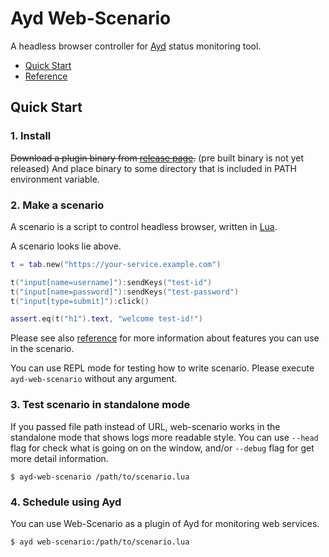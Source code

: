 Ayd Web-Scenario
================

A headless browser controller for [Ayd](https://github.com/macrat/ayd) status monitoring tool.

- [Quick Start](#quick-start)
- [Reference](REFERENCE.md)


## Quick Start

### 1. Install

~~Download a plugin binary from [release page](https://github.com/macrat/ayd-web-scenario/releases).~~ (pre built binary is not yet released)
And place binary to some directory that is included in PATH environment variable.

### 2. Make a scenario

A scenario is a script to control headless browser, written in [Lua](https://www.lua.org/).

A scenario looks lie above.

``` lua
t = tab.new("https://your-service.example.com")

t("input[name=username]"):sendKeys("test-id")
t("input[name=password]"):sendKeys("test-password")
t("input[type=submit]"):click()

assert.eq(t("h1").text, "welcome test-id!")
```

Please see also [reference](reference.md) for more information about features you can use in the scenario.

You can use REPL mode for testing how to write scenario. Please execute `ayd-web-scenario` without any argument.

### 3. Test scenario in standalone mode

If you passed file path instead of URL, web-scenario works in the standalone mode that shows logs more readable style.
You can use `--head` flag for check what is going on on the window, and/or `--debug` flag for get more detail information.

``` shell
$ ayd-web-scenario /path/to/scenario.lua
```

### 4. Schedule using Ayd

You can use Web-Scenario as a plugin of Ayd for monitoring web services.

``` shell
$ ayd web-scenario:/path/to/scenario.lua
```

